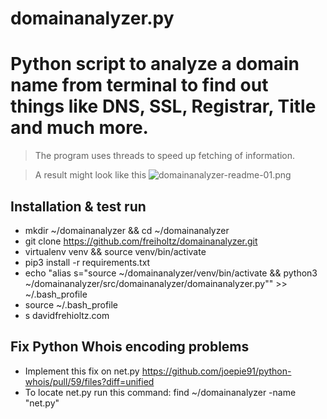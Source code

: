 # domainanalyzer.py
# Python script to analyze a domain name from terminal to find out things like DNS, SSL, Registrar, Title and much more.

> The program uses threads to speed up fetching of information.

> A result might look like this
![domainanalyzer-readme-01.png](https://github.com/freiholtz/domainanalyzer/raw/master/docs/domainanalyzer-readme-01.png)


## Installation & test run

* mkdir ~/domainanalyzer && cd ~/domainanalyzer
* git clone https://github.com/freiholtz/domainanalyzer.git
* virtualenv venv && source venv/bin/activate
* pip3 install -r requirements.txt
* echo "alias s=\"source ~/domainanalyzer/venv/bin/activate && python3 ~/domainanalyzer/src/domainanalyzer/domainanalyzer.py\"" >> ~/.bash_profile
* source ~/.bash_profile
* s davidfrehioltz.com

## Fix Python Whois encoding problems

* Implement this fix on net.py https://github.com/joepie91/python-whois/pull/59/files?diff=unified
* To locate net.py run this command: find ~/domainanalyzer -name "net.py"